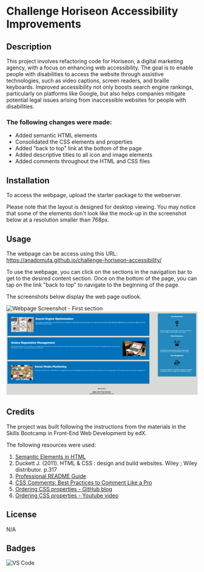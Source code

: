 # Challenge Horiseon Accessibility Improvements

## Description

This project involves refactoring code for Horiseon, a digital marketing agency, with a focus on enhancing web accessibility. The goal is to enable people with disabilities to access the website through assistive technologies, such as video captions, screen readers, and braille keyboards. Improved accessibility not only boosts search engine rankings, particularly on platforms like Google, but also helps companies mitigate potential legal issues arising from inaccessible websites for people with disabilities.

### The following changes were made:
* Added semantic HTML elements 
* Consolidated the CSS elements and properties
* Added "back to top" link at the bottom of the page
* Added descriptive titles to all icon and image elements
* Added comments throughout the HTML and CSS files 

## Installation

To access the webpage, upload the starter package to the webserver. 

Please note that the layout is designed for desktop viewing. You may notice that some of the elements don't look like the mock-up in the screenshot below at a resolution smaller than 768px.

## Usage 

The webpage can be access using this URL: https://anadomuta.github.io/challenge-horiseon-accessibility/

To use the webpage, you can click on the sections in the navigation bar to get to the desired content section. Once on the bottom of the page, you can tap on the link "back to top" to navigate to the beginning of the page.

The screenshots below display the web page outlook.

![Webpage Screenshot - First section](starter/assets/images/horiseon-screenshot-first-section.png)
![Webpage Screenshot - Second section](starter/assets/images/horiseon-screenshot-second-section.png)

## Credits

The project was built following the instructions from the materials in the Skills Bootcamp in Front-End Web Development by edX.

The following resources were used:
1. [Semantic Elements in HTML](https://www.w3schools.com/html/html5_semantic_elements.asp)
2. Duckett J. (2011). HTML & CSS : design and build websites. Wiley ; Wiley distributor. p.317
3. [Professional README Guide](https://coding-boot-camp.github.io/full-stack/github/professional-readme-guide)
4. [CSS Comments: Best Practices to Comment Like a Pro](https://www.positioniseverything.net/css-comments/)
5. [Ordering CSS properties - GitHub blog](https://github.com/necolas/idiomatic-css)
6. [Ordering CSS properties - Youtube video](https://www.youtube.com/watch?v=3Y03OSNw6zo)


## License

N/A

## Badges

![VS Code](https://img.shields.io/badge/Made%20with-VSCode-1f425f.svg)
